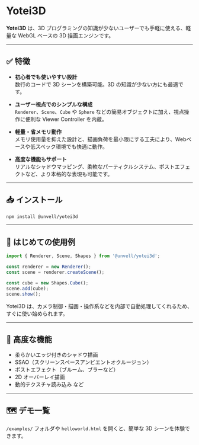 

# Yotei3D

**Yotei3D** は、3D プログラミングの知識が少ないユーザーでも手軽に使える、軽量な WebGL ベースの 3D 描画エンジンです。

---

## ✅ 特徴

- **初心者でも使いやすい設計**  
  数行のコードで 3D シーンを構築可能。3D の知識が少ない方にも最適です。

- **ユーザー視点でのシンプルな構成**  
  `Renderer`、`Scene`、`Cube` や `Sphere` などの簡易オブジェクトに加え、視点操作に便利な Viewer Controller を内蔵。

- **軽量・省メモリ動作**  
  メモリ使用量を抑えた設計と、描画負荷を最小限にする工夫により、Webベースや低スペック環境でも快適に動作。

- **高度な機能もサポート**  
  リアルなシャドウマッピング、柔軟なパーティクルシステム、ポストエフェクトなど、より本格的な表現も可能です。

---

## 📥 インストール

```bash
npm install @unvell/yotei3d
```

---

## 🚀 はじめての使用例

```js
import { Renderer, Scene, Shapes } from '@unvell/yotei3d';

const renderer = new Renderer();
const scene = renderer.createScene();

const cube = new Shapes.Cube();
scene.add(cube);
scene.show();
```

Yotei3D は、カメラ制御・描画・操作系などを内部で自動処理してくれるため、すぐに使い始められます。

---

## 🌟 高度な機能

- 柔らかいエッジ付きのシャドウ描画  
- SSAO（スクリーンスペースアンビエントオクルージョン）  
- ポストエフェクト（ブルーム、ブラーなど）  
- 2D オーバーレイ描画  
- 動的テクスチャ読み込み など

---

## 🗺️ デモ一覧

`/examples/` フォルダや `helloworld.html` を開くと、簡単な 3D シーンを体験できます。